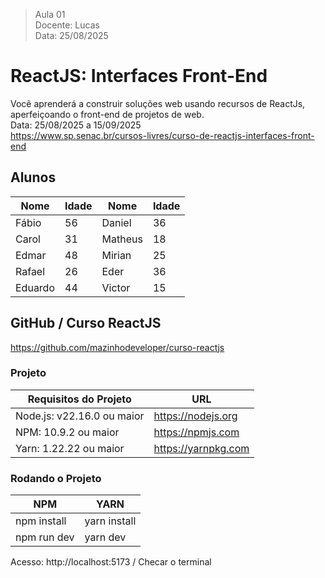 > Aula 01   
> Docente: Lucas    
> Data: 25/08/2025   


# ReactJS: Interfaces Front-End  
Você aprenderá a construir soluções web usando recursos de ReactJs, aperfeiçoando o front-end de projetos de web.   
Data: 25/08/2025 a 15/09/2025   
https://www.sp.senac.br/cursos-livres/curso-de-reactjs-interfaces-front-end 


## Alunos
|  Nome       |  Idade        |  Nome         |  Idade        | 
|------------- | ------------- | ------------- | ------------- |
| Fábio       |  56           | Daniel        | 36    |
| Carol       |  31           | Matheus       | 18    |  
| Edmar       | 48            | Mirian        | 25    |
| Rafael      | 26            | Eder          | 36    |
| Eduardo     | 44            | Victor        | 15    | 


## GitHub / Curso ReactJS 
https://github.com/mazinhodeveloper/curso-reactjs  


### Projeto   
| Requisitos do Projeto      | URL                    |  
|--------------------------- | ---------------------- |
| Node.js: v22.16.0 ou maior | https://nodejs.org     |   
| NPM: 10.9.2 ou maior       | https://npmjs.com      |  
| Yarn: 1.22.22 ou maior     | https://yarnpkg.com    |  


### Rodando o Projeto 
| NPM                   | YARN                  |  
|---------------------- |---------------------- |  
| npm install           | yarn install          |   
| npm run dev           | yarn dev              |       

Acesso: http://localhost:5173 / Checar o terminal   

